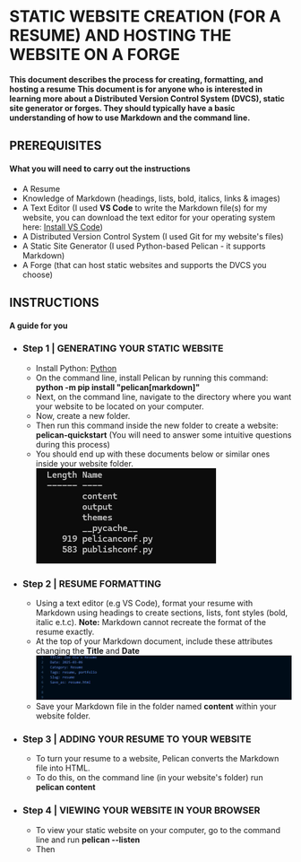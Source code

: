 # STATIC WEBSITE CREATION (FOR A RESUME) AND HOSTING THE WEBSITE ON A FORGE 
**This document describes the process for creating, formatting, and hosting a resume**
**This document is for anyone who is interested in learning more about a Distributed Version Control System (DVCS), static site generator or forges. They should typically have a basic understanding of how to use Markdown and the command line.**

## PREREQUISITES
#### What you will need to carry out the instructions
- A Resume
- Knowledge of Markdown (headings, lists, bold, italics, links & images)
- A Text Editor (I used **VS Code** to write the Markdown file(s) for my website, you can download the text editor for your operating system here: [Install VS Code](https://code.visualstudio.com/download))
- A Distributed Version Control System (I used Git for my website's files)
- A Static Site Generator (I used Python-based Pelican - it supports Markdown)
- A Forge (that can host static websites and supports the DVCS you choose)

## INSTRUCTIONS
#### A guide for you
  
  - ### Step 1 | GENERATING YOUR STATIC WEBSITE
    - Install Python: [Python](https://www.python.org/)
    - On the command line, install Pelican by running this command: **python -m pip install "pelican[markdown]"**
    - Next, on the command line, navigate to the directory where you want your website to be located on your computer.
    - Now, create a new folder.
    - Then run this command inside the new folder to create a website: **pelican-quickstart** (You will need to answer some intuitive questions during this process)
    - You should end up with these documents below or similar ones inside your website folder.
        ![Image 1](Image1.png)

  - ### Step 2 | RESUME FORMATTING
    - Using a text editor (e.g VS Code), format your resume with Markdown using headings to create sections, lists, font styles (bold, italic e.t.c). **Note:** Markdown cannot recreate the format of the resume exactly.
    - At the top of your Markdown document, include these attributes changing the **Title** and **Date** ![Image 2](Image2.png)
    - Save your Markdown file in the folder named **content** within your website folder.

  - ### Step 3 | ADDING YOUR RESUME TO YOUR WEBSITE
    - To turn your resume to a website, Pelican converts the Markdown file into HTML.
    - To do this, on the command line (in your website's folder) run **pelican content**

  - ### Step 4 | VIEWING YOUR WEBSITE IN YOUR BROWSER
    - To view your static website on your computer, go to the command line and run **pelican --listen**
    - Then 
